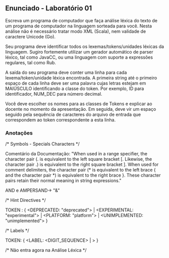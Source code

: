 ## Enunciado - Laboratório 01

Escreva um programa de computador que faça análise léxica do texto de um programa de computador na linguagem sorteada para você. Nesta análise não é necessário tratar modo XML (Scala), nem validade de caractere Unicode (Go). 

Seu programa deve identificar todos os lexemas/tokens/unidades léxicas da linguagem. Sugiro fortemente utilizar um gerador automático de parser léxico, tal como JavaCC, ou uma linguagem com suporte a expressões regulares, tal como Rub.

A saída do seu programa deve conter uma linha para cada lexema/token/unidade léxica encontrada. A primeira string até o primeiro espaço de cada linha deve ser uma palavra cujas letras estejam em MAIÚSCULO identificando a classe do token. Por exemplo, ID para identificador, NUM_DEC para número decimal. 

Você deve escolher os nomes para as classes de Tokens e explicar ao docente no momento da apresentação. Em seguida, deve vir um espaço seguido pela sequência de caracteres do arquivo de entrada que correspondem ao token correspondente a esta linha.

### Anotações

/* Symbols - Specials Characters */

Comentário da Documentação: 
"When used in a range specifier, the character pair (. is equivalent to the left square bracket [. Likewise, the character pair .) is equivalent to the right square bracket ]. When used for comment delimiters, the character pair (* is equivalent to the left brace { and the character pair *) is equivalent to the right brace }. These character pairs retain their normal meaning in string expressions."

AND e AMPERSAND-> "&"

/* Hint Directives */

TOKEN : {
  <DEPRECATED: "deprecated">
| <EXPERIMENTAL: "experimental">
| <PLATFORM: "platform">
| <UNIMPLEMENTED: "unimplemented">
}

/* Labels */

TOKEN: {
  <LABEL: <DIGIT_SEQUENCE> | <IDENTIFIER>>
}

/* Não entra agora na Análise Léxica */